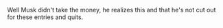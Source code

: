 Well Musk didn't take the money, he realizes this and that he's not cut out for these entries and quits.
